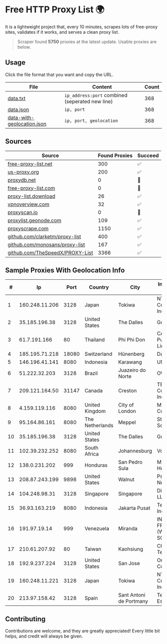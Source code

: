 
# Free HTTP Proxy List 🌍

It is a lightweight project that, every 10 minutes, scrapes lots of free-proxy sites, validates if it works, and serves a clean proxy list.


> Scraper found **5750** proxies at the latest update. Usable proxies are below.

## Usage

Click the file format that you want and copy the URL.


|File|Content|Count|
|----|-------|-----|
|[data.txt](https://raw.githubusercontent.com/themiralay/Proxy-List-World/master/data.txt)|`ip_address:port` combined (seperated new line)|368|
|[data.json](https://raw.githubusercontent.com/themiralay/Proxy-List-World/master/data.json)|`ip, port`|368|
|[data-with-geolocation.json](https://raw.githubusercontent.com/themiralay/Proxy-List-World/master/data-with-geolocation.json)|`ip, port, geolocation`|368|

## Sources

|Source|Found Proxies|Succeed|
|------|-------------|-------|
|[free-proxy-list.net](https://free-proxy-list.net)|300|✅|
|[us-proxy.org](https://www.us-proxy.org)|200|✅|
|[proxydb.net](http://proxydb.net)|0|🚫|
|[free-proxy-list.com](https://free-proxy-list.com/?page=&port=&type%5B%5D=http&type%5B%5D=https&up_time=0&search=Search)|0|🚫|
|[proxy-list.download](https://www.proxy-list.download/HTTP)|26|✅|
|[vpnoverview.com](https://vpnoverview.com/privacy/anonymous-browsing/free-proxy-servers)|32|✅|
|[proxyscan.io](https://www.proxyscan.io)|0|🚫|
|[proxylist.geonode.com](https://proxylist.geonode.com/api/proxy-list?limit=300&page=1&sort_by=lastChecked&sort_type=desc&protocols=http,https)|109|✅|
|[proxyscrape.com](https://api.proxyscrape.com/v2/?request=displayproxies&protocol=http&timeout=10000&country=all&ssl=all&anonymity=all)|1150|✅|
|[github.com/clarketm/proxy-list](https://raw.githubusercontent.com/clarketm/proxy-list/master/proxy-list-raw.txt)|400|✅|
|[github.com/monosans/proxy-list](https://raw.githubusercontent.com/monosans/proxy-list/main/proxies/http.txt)|167|✅|
|[github.com/TheSpeedX/PROXY-List](https://raw.githubusercontent.com/TheSpeedX/PROXY-List/master/http.txt)|3366|✅|


## Sample Proxies With Geolocation Info

|#|Ip|Port|Country|City|Internet Service Provider|
|-|--|----|-------|----|-------------------------|
|1|160.248.11.206|3128|Japan|Tokiwa|NTT PC Communications, Inc.|
|2|35.185.196.38|3128|United States|The Dalles|Google LLC|
|3|61.7.191.166|80|Thailand|Phi Phi Don|CAT Telecom Public Company Limited|
|4|185.195.71.218|18080|Switzerland|Hünenberg|Datasource AG|
|5|146.196.41.141|8080|Indonesia|Karawang|UNINA|
|6|51.222.32.203|3128|Brazil|Juazeiro do Norte|OVH Hosting|
|7|209.121.164.50|31147|Canada|Creston|TELUS Communications Inc.|
|8|4.159.119.116|8080|United Kingdom|City of London|Microsoft Corporation|
|9|95.164.86.161|8080|The Netherlands|Meppel|Stark Industries Solutions LTD|
|10|35.185.196.38|3128|United States|The Dalles|Google LLC|
|11|102.39.232.252|8080|South Africa|Johannesburg|Vox Telecom|
|12|138.0.231.202|999|Honduras|San Pedro Sula|Multicable De Honduras|
|13|208.87.243.199|9898|United States|Walnut|Psychz Networks|
|14|104.248.98.31|3128|Singapore|Singapore|DigitalOcean, LLC|
|15|36.93.163.219|8080|Indonesia|Jakarta Pusat|Telekomunikasi Indonesia|
|16|191.97.19.14|999|Venezuela|Miranda|INVERSIONES FRITZ 78 C.A.(WIFI SOLUTION)|
|17|210.61.207.92|80|Taiwan|Kaohsiung|Chunghwa Telecom Co., Ltd.|
|18|192.9.237.224|3128|United States|San Jose|Oracle Corporation|
|19|160.248.11.221|3128|Japan|Tokiwa|NTT PC Communications, Inc.|
|20|213.97.158.42|3128|Spain|Sant Antoni de Portmany|Telefonica de Espana SAU|



## Contributing

Contributions are welcome, and they are greatly appreciated! Every
little bit helps, and credit will always be given.

